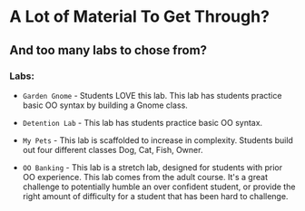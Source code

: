 # A Lot of Material To Get Through?
## And too many labs to chose from?

### Labs:

+ `Garden Gnome` - Students LOVE this lab. This lab has students practice basic OO syntax by building a Gnome class.

+ `Detention Lab` - This lab has students practice basic OO syntax.

+ `My Pets` - This lab is scaffolded to increase in complexity. Students build out four different classes Dog, Cat, Fish, Owner.

+ `OO Banking` - This lab is a stretch lab, designed for students with prior OO experience. This lab comes from the adult course. It's a great challenge to potentially humble an over confident student, or provide the right amount of difficulty for a student that has been hard to challenge.